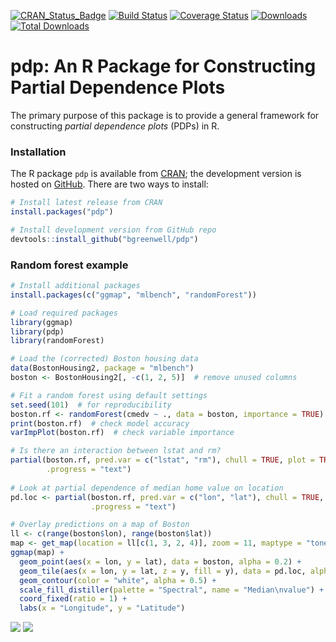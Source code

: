 [![CRAN\_Status\_Badge](http://www.r-pkg.org/badges/version/pdp)](https://cran.r-project.org/package=pdp)
[![Build Status](https://travis-ci.org/bgreenwell/pdp.svg?branch=master)](https://travis-ci.org/bgreenwell/pdp)
[![Coverage Status](https://img.shields.io/codecov/c/github/bgreenwell/pdp.svg)](https://codecov.io/github/bgreenwell/pdp?branch=master)
[![Downloads](http://cranlogs.r-pkg.org/badges/pdp)](http://cranlogs.r-pkg.org/badges/pdp)
[![Total Downloads](http://cranlogs.r-pkg.org/badges/grand-total/pdp)](http://cranlogs.r-pkg.org/badges/grand-total/pdp)

pdp: An R Package for Constructing Partial Dependence Plots
================

The primary purpose of this package is to provide a general framework for constructing _partial dependence plots_ (PDPs) in R.

### Installation

The R package `pdp` is available from [CRAN](https://cran.r-project.org/package=pdp); the development version is hosted on [GitHub](https://github.com/bgreenwell/pdp). There are two ways to install:
``` r
# Install latest release from CRAN
install.packages("pdp")

# Install development version from GitHub repo
devtools::install_github("bgreenwell/pdp")
```

### Random forest example

``` r
# Install additional packages
install.packages(c("ggmap", "mlbench", "randomForest"))

# Load required packages
library(ggmap)
library(pdp)
library(randomForest)

# Load the (corrected) Boston housing data
data(BostonHousing2, package = "mlbench")
boston <- BostonHousing2[, -c(1, 2, 5)]  # remove unused columns

# Fit a random forest using default settings
set.seed(101)  # for reproducibility
boston.rf <- randomForest(cmedv ~ ., data = boston, importance = TRUE)
print(boston.rf)  # check model accuracy
varImpPlot(boston.rf)  # check variable importance

# Is there an interaction between lstat and rm?
partial(boston.rf, pred.var = c("lstat", "rm"), chull = TRUE, plot = TRUE,
        .progress = "text")
        
# Look at partial dependence of median home value on location
pd.loc <- partial(boston.rf, pred.var = c("lon", "lat"), chull = TRUE,
                  .progress = "text")

# Overlay predictions on a map of Boston
ll <- c(range(boston$lon), range(boston$lat))
map <- get_map(location = ll[c(1, 3, 2, 4)], zoom = 11, maptype = "toner-lite")
ggmap(map) + 
  geom_point(aes(x = lon, y = lat), data = boston, alpha = 0.2) +
  geom_tile(aes(x = lon, y = lat, z = y, fill = y), data = pd.loc, alpha = 0.3) +
  geom_contour(color = "white", alpha = 0.5) +
  scale_fill_distiller(palette = "Spectral", name = "Median\nvalue") +
  coord_fixed(ratio = 1) +
  labs(x = "Longitude", y = "Latitude")
```
![](https://raw.githubusercontent.com/bgreenwell/pdp/master/pd_lstat_rm.png)
![](https://raw.githubusercontent.com/bgreenwell/pdp/master/pd_lon_lat.png)

